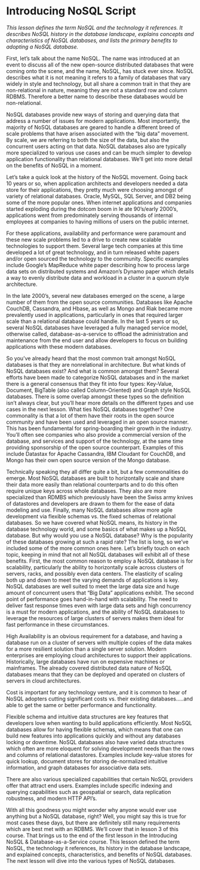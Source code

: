 Introducing NoSQL Script
=================================================================

*This lesson defines the term NoSQL and the technology it references. It describes NoSQL history in the
database landscape, explains concepts and characteristics of NoSQL databases, and lists the primary
benefits to adopting a NoSQL database.*

First, let’s talk about the name NoSQL. The name was introduced at an event to discuss all of the new
open-source distributed databases that were coming onto the scene, and the name, NoSQL, has stuck
ever since. NoSQL describes what it is not meaning it refers to a family of databases that vary widely in
style and technology, but all share a common trait in that they are non-relational in nature, meaning they
are not a standard row and column RDBMS. Therefore a better name to describe these databases would
be non-relational.

NoSQL databases provide new ways of storing and querying data that address a number of issues for
modern applications. Most importantly, the majority of NoSQL databases are geared to handle a different
breed of scale problems that have arisen associated with the “big data” movement. By scale, we are
referring to both the size of the data, but also the concurrent users acting on that data. NoSQL databases
also are typically more specialized to various use cases and can be much simpler to develop application
functionality than relational databases. We’ll get into more detail on the benefits of NoSQL in a moment.

Let’s take a quick look at the history of the NoSQL movement. Going back 10 years or so, when application
architects and developers needed a data store for their applications, they pretty much were choosing
amongst of variety of relational databases. Oracle, MySQL, SQL Server, and DB2 being some of the more
popular ones. When internet applications and companies started exploding during the dotcom boom in le
ate 90’s/early 2000’s, applications went from predominately serving thousands of internal employees at
companies to having millions of users on the public internet. 

For these applications, availability and
performance were paramount and these new scale problems led to a drive to create new scalable
technologies to support them. Several large tech companies at this time developed a lot of great
technology, and in turn released white papers and/or open sourced the technology to the community.
Specific examples include Google’s MapReduce white paper describing how to process large data sets on
distributed systems and Amazon’s Dynamo paper which details a way to evenly distribute data and
workload in a cluster in a quorum style architecture.

In the late 2000’s, several new databases emerged on the scene, a large number of them from the open
source communities. Databases like Apache CouchDB, Cassandra, and Hbase, as well as Mongo and Riak
became more prevalently used in applications, particularly in ones that required larger scale than a
relational database could handle. In the last 5 years or so, several NoSQL databases have leveraged a fully
managed service model, otherwise called, database-as-a-service to offload the administration and
maintenance from the end user and allow developers to focus on building applications with these modern
databases.

So you’ve already heard that the most common trait amongst NoSQL databases is that they are nonrelational
in architecture. But what kinds of NoSQL databases exist? And what is common amongst them?
Several efforts have been made to categorize NoSQL databases and in the market there is a general
consensus that they fit into four types: Key-Value, Document, BigTable (also called Column-Oriented) 
and Graph style NoSQL databases. There is some overlap amongst these types so the definition isn’t
always clear, but you’ll hear more details on the different types and use cases in the next lesson.
What ties NoSQL databases together? One commonality is that a lot of them have their roots in the open
source community and have been used and leveraged in an open source manner. This has been
fundamental for spring-boarding their growth in the industry. You’ll often see companies who also
provide a commercial version of the database, and services and support of the technology, at the same
time providing sponsorship of the open source counterpart. Examples of this include Datastax for Apache
Cassandra, IBM Cloudant for CouchDB, and Mongo has their own open source version of the Mongo
database.

Technically speaking they all differ quite a bit, but a few commonalities do emerge. Most NoSQL
databases are built to horizontally scale and share their data more easily than relational counterparts and
to do this often require unique keys across whole databases. They also are more specialized than RDMBS
which previously have been the Swiss army knives of datastores and developers are drawn to them for
the ease of data modeling and use. Finally, many NoSQL databases allow more agile development via
flexible schemas vs. the fixed schemas of relational databases.
So we have covered what NoSQL means, its history in the database technology world, and some basics of
what makes up a NoSQL database. But why would you use a NoSQL database? Why is the popularity of
these databases growing at such a rapid rate? The list is long, so we’ve included some of the more
common ones here. Let’s briefly touch on each topic, keeping in mind that not all NoSQL databases will
exhibit all of these benefits.
First, the most common reason to employ a NoSQL database is for scalability, particularly the ability to
horizontally scale across clusters of servers, racks, and possibly even data centers. The elasticity of scaling
both up and down to meet the varying demands of applications is key. NoSQL databases are well suited to
meet the large data size and huge amount of concurrent users that “Big Data” applications exhibit.
The second point of performance goes hand-in-hand with scalability. The need to deliver fast response
times even with large data sets and high concurrency is a must for modern applications, and the ability of
NoSQL databases to leverage the resources of large clusters of servers makes them ideal for fast
performance in these circumstances.

High Availability is an obvious requirement for a database, and having a database run on a cluster of
servers with multiple copies of the data makes for a more resilient solution than a single server solution.
Modern enterprises are employing cloud architectures to support their applications. Historically, large
databases have run on expensive machines or mainframes. The already covered distributed data nature of
NoSQL databases means that they can be deployed and operated on clusters of servers in cloud
architectures.

Cost is important for any technology venture, and it is common to hear of NoSQL adopters cutting
significant costs vs. their existing databases…..and able to get the same or better performance and
functionality.

Flexible schema and intuitive data structures are key features that developers love when wanting to build
applications efficiently. Most NoSQL databases allow for having flexible schemas, which means that one 
can build new features into applications quickly and without any databases locking or downtime. NoSQL
databases also have varied data structures which often are more eloquent for solving development needs
than the rows and columns of relational datastores. Examples include key-value stores for quick lookup,
document stores for storing de-normalized intuitive information, and graph databases for associative data
sets.

There are also various specialized capabilities that certain NoSQL providers offer that attract end users.
Examples include specific indexing and querying capabilities such as geospatial or search, data replication
robustness, and modern HTTP API’s.

With all this goodness you might wonder why anyone would ever use anything but a NoSQL database,
right? Well, you might say this is true for most cases these days, but there are definitely still many
requirements which are best met with an RDBMS. We’ll cover that in lesson 3 of this course.
That brings us to the end of the first lesson in the Introducing NoSQL & Database-as-a-Service course. This
lesson defined the term NoSQL, the technology it references, its history in the database landscape, and
explained concepts, characteristics, and benefits of NoSQL databases.
The next lesson will dive into the various types of NoSQL databases.
